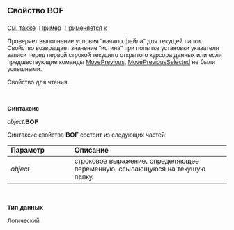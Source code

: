 <html>
<head>
<title>Текущий вид просмотра\BOF</title>
</head>

<body>

<p><strong><font size="4" face="Arial">Свойство BOF<br>
<br>
</font></strong><font face="Arial"><a href="../Frmpttel.html">См. также</a>&nbsp;
<u>Пример</u>&nbsp; <a href="../Frmpttel.html">Применяется к</a></font></p>

<p><font face="Arial">Проверяет выполнение условия &quot;начало файла&quot; для 
текущей папки. Свойство возвращает значение &quot;истина&quot; при попытке установки 
указателя записи перед первой строкой текущего открытого курсора данных или если 
предшествующие команды <a href="MovePrevious.html">MovePrevious</a>, <a
href="MovePreviousSelected.html">MovePreviousSelected</a> не были успешными.</font></p>

<p><font face="Arial">Свойство для чтения. </font></p>

<p class="label">&nbsp;</p>

<p class="label"><font face="Arial"><b>Синтаксис</b></font></p>

<p><font face="Arial"><em>object</em><strong>.BOF</strong></font></p>

<p><font face="Arial">Синтаксис свойства <strong>BOF</strong>
состоит из следующих частей:</font></p>

<table border="1" cellPadding="5" cols="2" frame="below" rules="rows">
<TBODY>
  <tr vAlign="top">
    <td class="label" width="29%"><font face="Arial"><b>Параметр</b></font></td>
    <td class="label" width="71%"><font face="Arial"><strong>Описание</strong></font></td>
  </tr>
  <tr>
    <td width="29%"><em><font face="Arial">object</font></em></td>
    <td width="71%"><font face="Arial">строковое выражение, 
	определяющее переменную, ссылающуюся на текущую папку.</font></td>
  </tr>
</table>

<p class="label">&nbsp;</p>

<p class="label"><font face="Arial"><b>Тип данных</b></font></p>

<p class="label"><font face="Arial">Логический</font></p>
</body>
</html>

